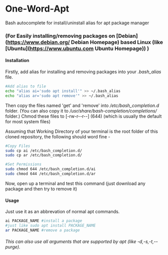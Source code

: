 # One-Word-Apt
Bash autocomplete for install/uninstall alias for apt package manager
### (For Easily installing/removing packages on [Debian](https://www.debian.org/ Debian Homepage) based Linux (like [Ubuntu](https://www.ubuntu.com Ubuntu Homepage)) ) 

#### Installation
Firstly, add alias for installing and removing packages into your *.bash_alias* file.

```bash
#Add alias to file
echo "alias ai='sudo apt install'" >> ~/.bash_alias
echo "alias ar='sudo apt remove'" >> ~/.bash_alias
```

Then copy the files named 'get' and 'remove' into */etc/bash_completion.d* folder. (You can also copy it to */usr/share/bash-completion/completions/* folder.) Chmod these files to \[-rw-r--r--\] (644) (which is usually the default for most system files)

Assuming that Working Directory of your terminal is the root folder of this cloned repository, the following should word fine -

```bash
#Copy Files
sudo cp ai /etc/bash_completion.d/
sudo cp ar /etc/bash_completion.d/
```
```bash
#Set Permissions
sudo chmod 644 /etc/bash_completion.d/ai
sudo chmod 644 /etc/bash_completion.d/ar
```

Now, open up a terminal and test this command (just download any package and then try to remove it)

#### Usage

Just use it as an abbrevation of normal apt commands.

```bash
ai PACKAGE_NAME #install a package
#just like sudo apt install PACKAGE_NAME
ar PACKAGE_NAME #remove a package
```

###### This can also use all arguments that are supported by *apt* (like -d,-s,-t,--purge).
